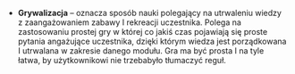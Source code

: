 * **Grywalizacja** – oznacza sposób nauki polegający na utrwaleniu wiedzy z zaangażowaniem zabawy I rekreacji uczestnika. Polega na zastosowaniu prostej gry w której co jakiś czas pojawiają się proste pytania angażujące uczestnika, dzięki którym wiedza jest porządkowana I utrwalana w zakresie danego modułu. Gra ma być prosta I na tyle łatwa, by użytkownikowi nie trzebabyło tłumaczyć reguł.
